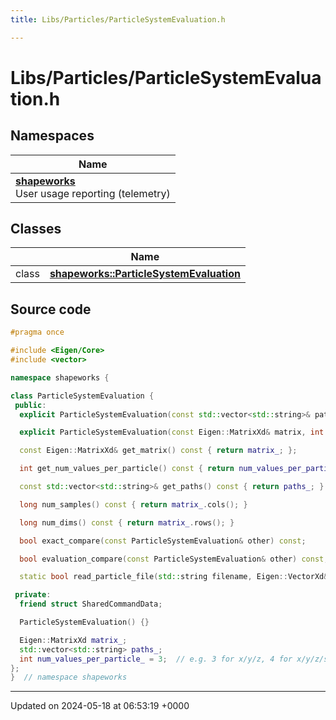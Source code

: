 ```yaml
---
title: Libs/Particles/ParticleSystemEvaluation.h

---
```


# Libs/Particles/ParticleSystemEvaluation.h



## Namespaces

| Name           |
| -------------- |
| **[shapeworks](../Namespaces/namespaceshapeworks.md)** <br>User usage reporting (telemetry)  |

## Classes

|                | Name           |
| -------------- | -------------- |
| class | **[shapeworks::ParticleSystemEvaluation](../Classes/classshapeworks_1_1ParticleSystemEvaluation.md)**  |




## Source code

```cpp
#pragma once

#include <Eigen/Core>
#include <vector>

namespace shapeworks {

class ParticleSystemEvaluation {
 public:
  explicit ParticleSystemEvaluation(const std::vector<std::string>& paths);

  explicit ParticleSystemEvaluation(const Eigen::MatrixXd& matrix, int num_values_per_particle = 3);

  const Eigen::MatrixXd& get_matrix() const { return matrix_; };

  int get_num_values_per_particle() const { return num_values_per_particle_; }

  const std::vector<std::string>& get_paths() const { return paths_; }

  long num_samples() const { return matrix_.cols(); }

  long num_dims() const { return matrix_.rows(); }

  bool exact_compare(const ParticleSystemEvaluation& other) const;

  bool evaluation_compare(const ParticleSystemEvaluation& other) const;

  static bool read_particle_file(std::string filename, Eigen::VectorXd& points);

 private:
  friend struct SharedCommandData;

  ParticleSystemEvaluation() {}

  Eigen::MatrixXd matrix_;
  std::vector<std::string> paths_;
  int num_values_per_particle_ = 3;  // e.g. 3 for x/y/z, 4 for x/y/z/scalar, 1 for scalar-only
};
}  // namespace shapeworks
```


-------------------------------

Updated on 2024-05-18 at 06:53:19 +0000
